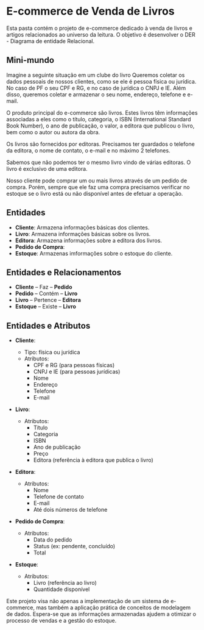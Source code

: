 # E-commerce de Venda de Livros 

<p>Esta pasta contém o projeto de e-commerce dedicado à venda de livros e artigos relacionados ao universo da leitura. O objetivo é desenvolver o DER - Diagrama de entidade Relacional.</p>

## Mini-mundo

<p>Imagine a seguinte situação em um clube do livro Queremos coletar os dados pessoais de nossos clientes, como se ele é pessoa física ou jurídica. No caso de PF o seu CPF e RG, e no caso de jurídica o CNPJ e IE. Além disso, queremos coletar e armazenar o seu nome, endereço, telefone e e-mail.</p>
<p>O produto principal do e-commerce são livros. Estes livros têm informações associadas a eles como o título, categoria, o ISBN (International Standard Book Number), o ano de publicação, o valor, a editora que publicou o livro, bem como o autor ou autora da obra.</p>
<p>Os livros são fornecidos por editoras. Precisamos ter guardados o telefone da editora, o nome de contato, o e-mail e no máximo 2 telefones.</p>
<p>Sabemos que não podemos ter o mesmo livro vindo de várias editoras. O livro é exclusivo de uma editora.</p>
<p>Nosso cliente pode comprar um ou mais livros através de um pedido de compra. Porém, sempre que ele faz uma compra precisamos verificar no estoque se o livro está ou não disponível antes de efetuar a operação.</p>

## Entidades

- **Cliente**: Armazena informações básicas dos clientes.
- **Livro**: Armazena informações básicas sobre os livros.
- **Editora**: Armazena informações sobre a editora dos livros. 
- **Pedido de Compra**: 
- **Estoque**: Armazenas imformações sobre o estoque do cliente.

## Entidades e Relacionamentos

- **Cliente** – Faz – **Pedido**
- **Pedido** – Contém – **Livro**
- **Livro** – Pertence – **Editora**
- **Estoque** – Existe – **Livro**

## Entidades e Atributos

- **Cliente**: 
  - Tipo: física ou jurídica
  - Atributos:
    - CPF e RG (para pessoas físicas)
    - CNPJ e IE (para pessoas jurídicas)
    - Nome
    - Endereço
    - Telefone
    - E-mail

- **Livro**: 
  - Atributos:
    - Título
    - Categoria
    - ISBN
    - Ano de publicação
    - Preço
    - Editora (referência à editora que publica o livro)

- **Editora**: 
  - Atributos:
    - Nome
    - Telefone de contato
    - E-mail
    - Até dois números de telefone

- **Pedido de Compra**: 
  - Atributos:
    - Data do pedido
    - Status (ex: pendente, concluído)
    - Total

- **Estoque**: 
  - Atributos:
    - Livro (referência ao livro)
    - Quantidade disponível

<p>Este projeto visa não apenas a implementação de um sistema de e-commerce, mas também a aplicação prática de conceitos de modelagem de dados. Espera-se que as informações armazenadas ajudem a otimizar o processo de vendas e a gestão do estoque.</p>
